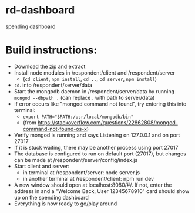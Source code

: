 # rd-dashboard
spending dashboard

# Build instructions:
- Download the zip and extract
- Install node modules in /respondent/client and /respondent/server 
  - (`cd client`, `npm install`, `cd ..`, `cd server`, `npm install`)
- `cd`. into /respondent/server/data
- Start the mongodb daemon in /respondent/server/data by running `mongod --dbpath .` (can replace . with path to server/data)
- If error occurs like "mongod command not found", try entering this into terminal: 
  - `export PATH="$PATH:/usr/local/mongodb/bin"`
  - (from https://stackoverflow.com/questions/22862808/mongod-command-not-found-os-x)
- Verify mongod is running and says Listening on 127.0.0.1 and on port 27017
- If it is stuck waiting, there may be another process using port 27017
- The database is configured to run on default port (27017), but changes can be made at /respondent/server/config/index.js
- Start client and server: 
  - in terminal at /respondent/server: node server.js
  - in another terminal at /respondent/client: npm run dev
- A new window should open at localhost:8080/#/. If not, enter the address in and a "Welcome Back, User 12345678910" card should show up on the spending dashboard
- Everything is now ready to go/play around
